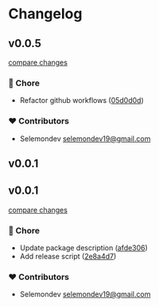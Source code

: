# Changelog


## v0.0.5

[compare changes](https://github.com/selemondev/shiki-code-block/compare/v0.0.6-beta.1...v0.0.5)

### 🏡 Chore

- Refactor github workflows ([05d0d0d](https://github.com/selemondev/shiki-code-block/commit/05d0d0d))

### ❤️ Contributors

- Selemondev <selemondev19@gmail.com>

## v0.0.1

## v0.0.1

[compare changes](https://github.com/selemondev/shiki-code-block/compare/v0.0.1...v0.0.1)

### 🏡 Chore

- Update package description ([afde306](https://github.com/selemondev/shiki-code-block/commit/afde306))
- Add release script ([2e8a4d7](https://github.com/selemondev/shiki-code-block/commit/2e8a4d7))

### ❤️ Contributors

- Selemondev <selemondev19@gmail.com>

